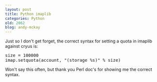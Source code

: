 ```yaml
---
layout: post
title: Python imaplib
categories: Python
old: 2062
blog: andy-mckay
---
```

<p>Just so I don't get forget, the correct syntax for setting a quota in imaplib against cryus is:</p>
<pre>
size = 100000
imap.setquota(account, "(storage %s)" % size) 
</pre>
<p>Won't say this often, but thank you Perl doc's for showing me the correct syntax.</p>